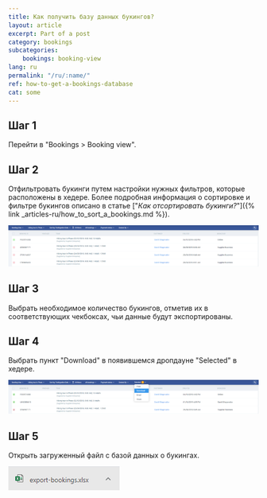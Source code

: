 ```yaml
---
title: Как получить базу данных букингов?
layout: article
excerpt: Part of a post
category: bookings
subcategories:
    bookings: booking-view
lang: ru
permalink: "/ru/:name/"
ref: how-to-get-a-bookings-database
cat: some
---
```


## **Шаг 1**

Перейти в "Bookings > Booking view".

## **Шаг 2**

Отфильтровать букинги путем настройки нужных фильтров, которые расположены в хедере. Более подробная информация о сортировке и фильтре букингов описано в статье ["*Как отсортировать букинги?*"]({% link _articles-ru/how_to_sort_a_bookings.md %}).

![How_to_get_a_bookings_database1](/assets/images/how_to_get_a_bookings_database1.png)

## **Шаг 3**

Выбрать необходимое количество букингов, отметив их в соответствующих чекбоксах, чьи данные будут экспортированы.

## **Шаг 4**

Выбрать пункт "Download" в появившемся дропдауне "Selected" в хедере.

![How_to_get_a_bookings_database2](/assets/images/how_to_get_a_bookings_database2.png)

## **Шаг 5**

Открыть загруженный файл с базой данных о букингах.

![How_to_get_a_bookings_database3](/assets/images/how_to_get_a_bookings_database3.png)
